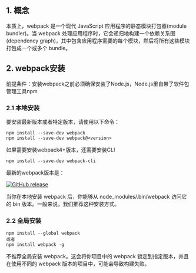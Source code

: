 ## 1. 概念

本质上，webpack 是一个现代 JavaScript 应用程序的静态模块打包器(module bundler)。当 webpack 处理应用程序时，它会递归地构建一个依赖关系图(dependency graph)，其中包含应用程序需要的每个模块，然后将所有这些模块打包成一个或多个 bundle。



## 2. webpack安装

前提条件：安装webpack之前必须确保安装了Node.js，Node.js里自带了软件包管理工具npm

### 2.1 本地安装

要安装最新版本或者特定版本，请使用以下命令：

~~~shell
npm install --save-dev webpack
npm install --save-dev webpack@<version>
~~~

如果需要安装webpack4+版本，还需要安装CLI

~~~shell
npm install --save-dev webpack-cli
~~~

最新的webpack版本是：

[![GitHub release](https://img.shields.io/npm/v/webpack.svg?label=webpack&style=flat-square&maxAge=3600)](https://github.com/webpack/webpack/releases)

当你在本地安装 webpack 后，你能够从 node_modules/.bin/webpack 访问它的 bin 版本。一般来说，我们推荐这种安装方式。



### 2.2 全局安装

~~~shell
npm install --global webpack
或者
npm install webpack -g
~~~

不推荐全局安装 webpack。这会将你项目中的 webpack 锁定到指定版本，并且在使用不同的 webpack 版本的项目中，可能会导致构建失败。



